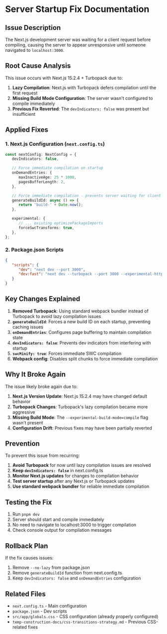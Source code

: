 # Server Startup Fix Documentation

## Issue Description

The Next.js development server was waiting for a client request before compiling, causing the server to appear unresponsive until someone navigated to `localhost:3000`.

## Root Cause Analysis

This issue occurs with Next.js 15.2.4 + Turbopack due to:

1. **Lazy Compilation**: Next.js with Turbopack defers compilation until the first request
2. **Missing Build Mode Configuration**: The server wasn't configured to compile immediately
3. **Previous Fix Reverted**: The `devIndicators: false` was present but insufficient

## Applied Fixes

### 1. Next.js Configuration (`next.config.ts`)

```typescript
const nextConfig: NextConfig = {
   devIndicators: false,

   // Force immediate compilation on startup
   onDemandEntries: {
      maxInactiveAge: 25 * 1000,
      pagesBufferLength: 2,
   },

   // Force immediate compilation - prevents server waiting for client request
   generateBuildId: async () => {
      return 'build-' + Date.now();
   },

   experimental: {
      // ... existing optimizePackageImports
      forceSwcTransforms: true,
   },
};
```

### 2. Package.json Scripts

```json
{
   "scripts": {
      "dev": "next dev --port 3000",
      "dev:fast": "next dev --turbopack --port 3000 --experimental-https"
   }
}
```

## Key Changes Explained

1. **Removed Turbopack**: Using standard webpack bundler instead of Turbopack to avoid lazy compilation issues
2. **`generateBuildId`**: Forces a new build ID on each startup, preventing caching issues
3. **`onDemandEntries`**: Configures page buffering to maintain compilation state
4. **`devIndicators: false`**: Prevents dev indicators from interfering with startup
5. **`swcMinify: true`**: Forces immediate SWC compilation
6. **Webpack config**: Disables split chunks to force immediate compilation

## Why It Broke Again

The issue likely broke again due to:

1. **Next.js Version Update**: Next.js 15.2.4 may have changed default behavior
2. **Turbopack Changes**: Turbopack's lazy compilation became more aggressive
3. **Missing Build Mode**: The `--experimental-build-mode=compile` flag wasn't present
4. **Configuration Drift**: Previous fixes may have been partially reverted

## Prevention

To prevent this issue from recurring:

1. **Avoid Turbopack** for now until lazy compilation issues are resolved
2. **Keep `devIndicators: false`** in next.config.ts
3. **Monitor Next.js updates** for changes to compilation behavior
4. **Test server startup** after any Next.js or Turbopack updates
5. **Use standard webpack bundler** for reliable immediate compilation

## Testing the Fix

1. Run `pnpm dev`
2. Server should start and compile immediately
3. No need to navigate to localhost:3000 to trigger compilation
4. Check console output for compilation messages

## Rollback Plan

If the fix causes issues:

1. Remove `--no-lazy` from package.json
2. Remove `generateBuildId` function from next.config.ts
3. Keep `devIndicators: false` and `onDemandEntries` configuration

## Related Files

- `next.config.ts` - Main configuration
- `package.json` - Dev scripts
- `src/app/globals.css` - CSS configuration (already properly configured)
- `temp-construction-docs/css-transitions-strategy.md` - Previous CSS-related fixes
